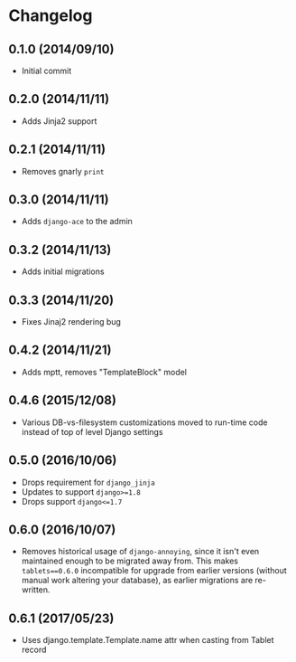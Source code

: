 Changelog
=========

0.1.0 (2014/09/10)
------------------
 - Initial commit


0.2.0 (2014/11/11)
------------------
 - Adds Jinja2 support


0.2.1 (2014/11/11)
------------------
 - Removes gnarly `print`


0.3.0 (2014/11/11)
------------------
 - Adds `django-ace` to the admin


0.3.2 (2014/11/13)
------------------
 - Adds initial migrations


0.3.3 (2014/11/20)
------------------
 - Fixes Jinaj2 rendering bug


0.4.2 (2014/11/21)
------------------
 - Adds mptt, removes "TemplateBlock" model


 0.4.6 (2015/12/08)
 ------------------
  - Various DB-vs-filesystem customizations moved to run-time code instead of top of level Django settings


0.5.0 (2016/10/06)
------------------
 - Drops requirement for `django_jinja`
 - Updates to support `django>=1.8`
 - Drops support `django<=1.7`

0.6.0 (2016/10/07)
------------------
 - Removes historical usage of `django-annoying`, since it isn't even maintained enough to be migrated away from. This makes `tablets==0.6.0` incompatible for upgrade from earlier versions (without manual work altering your database), as earlier migrations are re-written.

0.6.1 (2017/05/23)
------------------
 - Uses django.template.Template.name attr when casting from Tablet record
